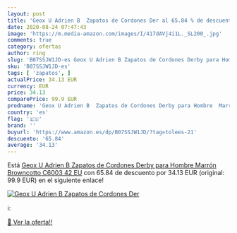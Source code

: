 ```yaml
---
layout: post
title: 'Geox U Adrien B  Zapatos de Cordones Der al 65.84 % de descuento'
date: 2020-08-24 07:47:43
image: 'https://m.media-amazon.com/images/I/417dAVj4i1L._SL200_.jpg'
comments: true
category: ofertas
author: ring
slug: 'B07SSJW1JD-es Geox U Adrien B Zapatos de Cordones Derby para Hombre...'
sku: 'B07SSJW1JD-es'
tags: [ 'zapatos', ]
actualPrice: 34.13 EUR
currency: EUR
price: 34.13
comparePrice: 99.9 EUR
prodname: 'Geox U Adrien B  Zapatos de Cordones Derby para Hombre  Marrón  Browncotto C6003   42 EU'
country: 'es'
flag: '🇪🇸'
brand: ''
buyurl: 'https://www.amazon.es/dp/B07SSJW1JD/?tag=tolees-21'
descuento: '65.84'
average: '34.13'
---
```


Está [Geox U Adrien B  Zapatos de Cordones Derby para Hombre  Marrón  Browncotto C6003   42 EU](https://www.amazon.es/dp/B07SSJW1JD/?tag=tolees-21) con 65.84 de descuento por 34.13 EUR (original: 99.9 EUR) en el siguiente enlace!

[![Geox U Adrien B  Zapatos de Cordones Der](https://m.media-amazon.com/images/I/417dAVj4i1L._SL200_.jpg)](https://www.amazon.es/dp/B07SSJW1JD/?tag=tolees-21)

ℹ️:


[🛒 Ver la oferta!!](https://www.amazon.es/dp/B07SSJW1JD/?tag=tolees-21)
